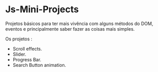 # Js-Mini-Projects

Projetos básicos para ter mais vivência com alguns métodos do DOM, eventos e principalmente saber fazer as coisas mais simples.

Os projetos :
- Scroll effects.
- Slider.
- Progress Bar.
- Search Button animation.
